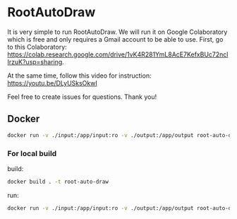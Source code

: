 # RootAutoDraw
It is very simple to run RootAutoDraw. We will run it on Google Colaboratory which is free and only requires a Gmail account to be able to use.
First, go to this Colaboratory: https://colab.research.google.com/drive/1vK4R281YmL8AcE7KefxBUc72nclIrzuK?usp=sharing.

At the same time, follow this video for instruction: https://youtu.be/DLyUSksOkwI

Feel free to create issues for questions.
Thank you!

## Docker

```bash
docker run -v ./input:/app/input:ro -v ./output:/app/output root-auto-draw ghcr.io/loan-mgt/rootautodraw:latest
```

### For local build

build:
```bash
docker build . -t root-auto-draw
```

run:
```bash
docker run -v ./input:/app/input:ro -v ./output:/app/output root-auto-draw
```